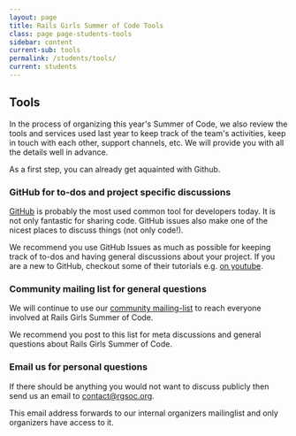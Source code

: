 ```yaml
---
layout: page
title: Rails Girls Summer of Code Tools
class: page page-students-tools
sidebar: content
current-sub: tools
permalink: /students/tools/
current: students
---
```


## Tools

In the process of organizing this year's Summer of Code, we also review the
tools and services used last year to keep track of the team's activities, keep
in touch with each other, support channels, etc. We will provide you with all
the details well in advance.

As a first step, you can already get aquainted with Github.

<!-- For Rails Girls Summer of Code we are going to use the following tools.

We've picked IRC, GitHub and GoogleGroups, tools which are
used very widely in the Ruby community, because:

* You'll learn to use the tools that the community uses, so
  you'll be in a great position to carry on after the program.

* It will be easy for you to connect with others. Your coaches and mentors will be familiar
  with these tools so it will be easy for them to give support.

Please be sure to make yourself familiar with these tools. Don't hesitate
to play with IRC and GitHub issues and try everything out.


### Daily team log updates: Getting an overview

We'd like you to keep a log of short, daily status updates for your team, in a
blog (from which we would need the URL). This can be any blog tool you like,
but it should have an RSS or Atom feed. We will use this feed to aggregate all
students' updates in a central place.

Please be sure you have a simple blog set up where you can post a short
summary and status update daily.


### IRC for quick questions, remote support and fun

We will use an IRC channel for remote support, quick questions that you have
and just hanging out and having fun. We'd like you, your coaches and maybe
project maintainers to join this channel: `#rgsoc-teams` on `irc.freenode.net`.
Also feel free to join our organizers channel at `#rgsoc` on the same host.

Here is a short explanation from Ellen about
[how to use IRC](https://github.com/RailsGirlsBerlin/summer-of-code/wiki/IRC).

Please note: In order to get the attention of a coach start your message to
the IRC channel by writing `coaches:` (including the colon). Get the attention
of an organizer by writing at `organizers:`.

Coaches and organizers will have highlight words set up for these terms, so
their IRC client will notify them with an alert. If you don't use these
highlight words they might miss your questions for quite a while because
they might be looking at another channel or even have the IRC client window
in the background. -->


### GitHub for to-dos and project specific discussions

[GitHub](http://github.com) is probably the most used common tool for
developers today. It is not only fantastic for sharing code. GitHub issues also
make one of the nicest places to discuss things (not only code!).

We recommend you use GitHub Issues as much as possible for keeping track of
to-dos and having general discussions about your project. If you are a new to
GitHub, checkout some of their tutorials e.g. [on
youtube](http://www.youtube.com/channel/UCP7RrmoueENv9TZts3HXXtw).


### Community mailing list for general questions

We will continue to use our
[community mailing-list](http://groups.google.com/group/rails-girls-summer-of-code-community)
to reach everyone involved at Rails Girls Summer of Code.

We recommend you post to this list for meta discussions and general questions
about Rails Girls Summer of Code.


### Email us for personal questions

If there should be anything you would not want to discuss publicly then send us
an email to [contact@rgsoc.org](mailto:contact@rgsoc.org).

This email address forwards to our internal organizers mailinglist and only
organizers have access to it.

